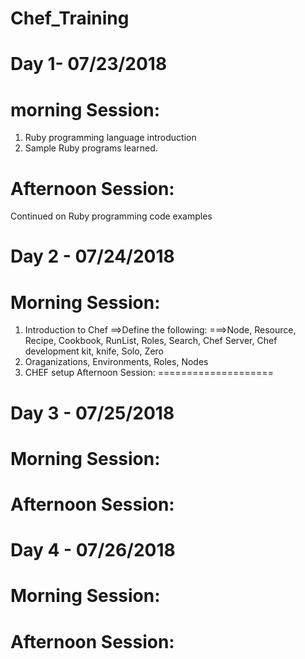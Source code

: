 # Chef_Training
Day 1- 07/23/2018
====================
morning Session:
====================
1. Ruby programming language introduction
2. Sample Ruby programs learned.

Afternoon Session:
====================
Continued on Ruby programming code examples

Day 2 - 07/24/2018
=======================
Morning Session:
====================
1. Introduction to Chef
  ==>Define the following:
   ===>Node, Resource, Recipe, Cookbook, RunList, Roles, Search, Chef Server, Chef development kit, knife, Solo, Zero
2. Oraganizations, Environments, Roles, Nodes
3. CHEF setup
Afternoon Session:
====================


Day 3 - 07/25/2018
=======================
Morning Session:
====================
Afternoon Session:
====================


Day 4 - 07/26/2018
=======================
Morning Session:
====================
Afternoon Session:
====================
